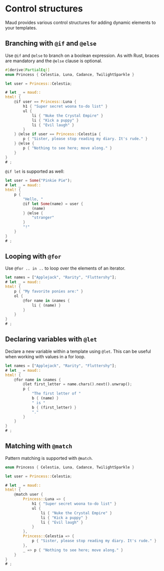 # Control structures

Maud provides various control structures
for adding dynamic elements to your templates.

## Branching with `@if` and `@else`

Use `@if` and `@else` to branch on a boolean expression.
As with Rust,
braces are mandatory
and the `@else` clause is optional.

```rust
#[derive(PartialEq)]
enum Princess { Celestia, Luna, Cadance, TwilightSparkle }

let user = Princess::Celestia;

# let _ = maud::
html! {
    @if user == Princess::Luna {
        h1 { "Super secret woona to-do list" }
        ul {
            li { "Nuke the Crystal Empire" }
            li { "Kick a puppy" }
            li { "Evil laugh" }
        }
    } @else if user == Princess::Celestia {
        p { "Sister, please stop reading my diary. It's rude." }
    } @else {
        p { "Nothing to see here; move along." }
    }
}
# ;
```

`@if let` is supported as well:

```rust
let user = Some("Pinkie Pie");
# let _ = maud::
html! {
    p {
        "Hello, "
        @if let Some(name) = user {
            (name)
        } @else {
            "stranger"
        }
        "!"
    }
}
# ;
```

## Looping with `@for`

Use `@for .. in ..` to loop over the elements of an iterator.

```rust
let names = ["Applejack", "Rarity", "Fluttershy"];
# let _ = maud::
html! {
    p { "My favorite ponies are:" }
    ol {
        @for name in &names {
            li { (name) }
        }
    }
}
# ;
```

## Declaring variables with `@let`

Declare a new variable within a template using `@let`.
This can be useful when working with values in a for loop.

```rust
let names = ["Applejack", "Rarity", "Fluttershy"];
# let _ = maud::
html! {
    @for name in &names {
        @let first_letter = name.chars().next().unwrap();
        p {
            "The first letter of "
            b { (name) }
            " is "
            b { (first_letter) }
            "."
        }
    }
}
# ;
```

## Matching with `@match`

Pattern matching is supported with `@match`.

```rust
enum Princess { Celestia, Luna, Cadance, TwilightSparkle }

let user = Princess::Celestia;

# let _ = maud::
html! {
    @match user {
        Princess::Luna => {
            h1 { "Super secret woona to-do list" }
            ul {
                li { "Nuke the Crystal Empire" }
                li { "Kick a puppy" }
                li { "Evil laugh" }
            }
        },
        Princess::Celestia => {
            p { "Sister, please stop reading my diary. It's rude." }
        },
        _ => p { "Nothing to see here; move along." }
    }
}
# ;
```

